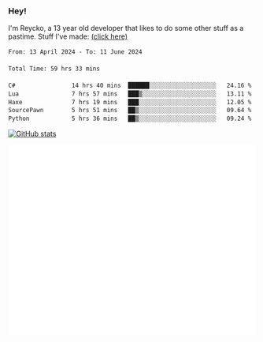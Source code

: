 ### Hey!
I'm Reycko, a 13 year old developer that likes to do some other stuff as a pastime.
Stuff I've made: [(click here)](https://pastebin.com/raw/QiNpEYja)

<!--START_SECTION:wakasection-->

```txt
From: 13 April 2024 - To: 11 June 2024

Total Time: 59 hrs 33 mins

C#                14 hrs 40 mins  ██████░░░░░░░░░░░░░░░░░░░   24.16 %
Lua               7 hrs 57 mins   ███▒░░░░░░░░░░░░░░░░░░░░░   13.11 %
Haxe              7 hrs 19 mins   ███░░░░░░░░░░░░░░░░░░░░░░   12.05 %
SourcePawn        5 hrs 51 mins   ██▒░░░░░░░░░░░░░░░░░░░░░░   09.64 %
Python            5 hrs 36 mins   ██▒░░░░░░░░░░░░░░░░░░░░░░   09.24 %
```

<!--END_SECTION:wakasection-->

[![GitHub stats](https://github-readme-stats.vercel.app/api?username=Reycko&show_icons=true&theme=dark&hide_title=true&count_private=true)](https://github.com/anuraghazra/github-readme-stats)

![Metrics](/github-metrics.svg)
